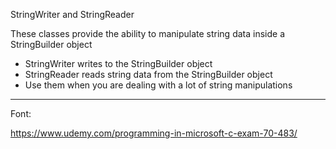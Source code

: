 ﻿StringWriter and StringReader

These classes provide the ability to manipulate string data inside a StringBuilder object
- StringWriter writes to the StringBuilder object
- StringReader reads string data from the StringBuilder object
- Use them when you are dealing with a lot of string manipulations

-------------------------------------------------------------------------------------------------------------
Font:

https://www.udemy.com/programming-in-microsoft-c-exam-70-483/
